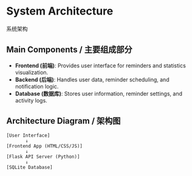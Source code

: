 # System Architecture  
系统架构  

## Main Components / 主要组成部分  
- **Frontend (前端)**: Provides user interface for reminders and statistics visualization.  
- **Backend (后端)**: Handles user data, reminder scheduling, and notification logic.  
- **Database (数据库)**: Stores user information, reminder settings, and activity logs.  

## Architecture Diagram / 架构图  

```plaintext
[User Interface] 
       ↓
[Frontend App (HTML/CSS/JS)] 
       ↓
[Flask API Server (Python)] 
       ↓
[SQLite Database]
